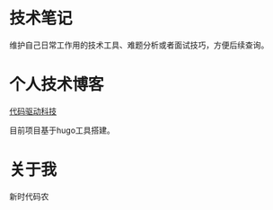 # 技术笔记
维护自己日常工作用的技术工具、难题分析或者面试技巧，方便后续查询。

# 个人技术博客
[代码驱动科技](http://www.nowcode.cn/)

目前项目基于hugo工具搭建。


# 关于我
新时代码农
